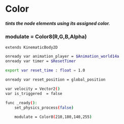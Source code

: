 # Color 
##### tints the node elements using its assigned color.
### modulate = Color8(R,G,B,Alpha)


```sh
extends KinematicBody2D

onready var animation_player = $Animation_world14a
onready var timer = $ResetTimer

export var reset_time : float = 1.0

onready var reset_position = global_position

var velocity = Vector2()
var is_triggered  = false

func _ready():
	set_physics_process(false)
	
	modulate = Color8(210,180,140,255)
```
